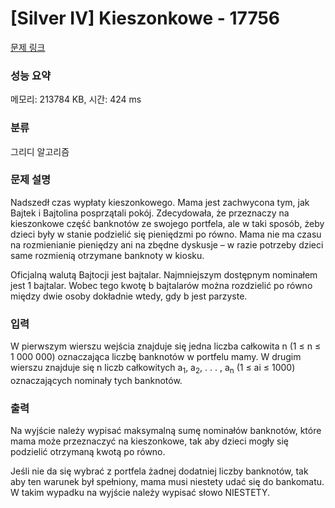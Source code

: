 # [Silver IV] Kieszonkowe - 17756 

[문제 링크](https://www.acmicpc.net/problem/17756) 

### 성능 요약

메모리: 213784 KB, 시간: 424 ms

### 분류

그리디 알고리즘

### 문제 설명

<p>Nadszedł czas wypłaty kieszonkowego. Mama jest zachwycona tym, jak Bajtek i Bajtolina posprzątali pokój. Zdecydowała, że przeznaczy na kieszonkowe część banknotów ze swojego portfela, ale w taki sposób, żeby dzieci były w stanie podzielić się pieniędzmi po równo. Mama nie ma czasu na rozmienianie pieniędzy ani na zbędne dyskusje – w razie potrzeby dzieci same rozmienią otrzymane banknoty w kiosku.</p>

<p>Oficjalną walutą Bajtocji jest bajtalar. Najmniejszym dostępnym nominałem jest 1 bajtalar. Wobec tego kwotę b bajtalarów można rozdzielić po równo między dwie osoby dokładnie wtedy, gdy b jest parzyste.</p>

### 입력 

 <p>W pierwszym wierszu wejścia znajduje się jedna liczba całkowita n (1 ≤ n ≤ 1 000 000) oznaczająca liczbę banknotów w portfelu mamy. W drugim wierszu znajduje się n liczb całkowitych a<sub>1</sub>, a<sub>2</sub>, . . . , a<sub>n</sub> (1 ≤ ai ≤ 1000) oznaczających nominały tych banknotów.</p>

### 출력 

 <p>Na wyjście należy wypisać maksymalną sumę nominałów banknotów, które mama może przeznaczyć na kieszonkowe, tak aby dzieci mogły się podzielić otrzymaną kwotą po równo.</p>

<p>Jeśli nie da się wybrać z portfela żadnej dodatniej liczby banknotów, tak aby ten warunek był spełniony, mama musi niestety udać się do bankomatu. W takim wypadku na wyjście należy wypisać słowo NIESTETY.</p>

